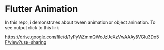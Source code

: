 # Flutter Animation
In this repo, i demonstrates about tween animation or object animation.
To see output click to this link

https://drive.google.com/file/d/1yPyWZmmQWoJzUeXzVwAAAyBVGIu3Do5F/view?usp=sharing
